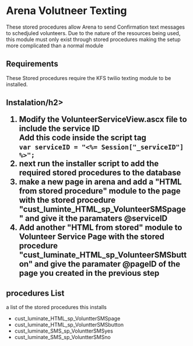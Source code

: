 <h1>Arena Volutneer Texting</h1>
<p>These stored procedures allow Arena to send Confirmation text messages to schedjuled volunteers.
Due to the nature of the resources being used, this module must only exist through stored procedures making the setup more complicated than a normal module
</p>
<h2>Requirements</h2>
<p>These Stored procedures require the KFS twilio texting module to be installed.</p>
<h2>Instalation/h2>
<ol>
<li>Modify the VolunteerServiceView.ascx file to include the service ID <br> Add this code inside the script tag <br> <code>var serviceID = "<%= Session["_serviceID"] %>";</code></li>
<li>next run the installer script to add the required stored procedures to the database</li>
<li>make a new page in arena and add a "HTML from stored procedure" module to the page with the stored procedure "cust_luminte_HTML_sp_VolunteerSMSpage" and give it the paramaters @serviceID</li>
<li>Add another "HTML from stored" module to Volunteer Service Page with the stored procedure "cust_luminate_HTML_sp_VolunteerSMSbutton" and give the paramater @pageID of the page you created in the previous step</li>
</ol>
<h2>procedures List</h2>
<p>a list of the stored procedures this installs</p>
<ul>
<li>cust_luminate_HTML_sp_VoluntterSMSpage</li>
<li>cust_luminate_HTML_sp_VoluntterSMSbutton</li>
<li>cust_luminate_SMS_sp_VoluntterSMSyes</li>
<li>cust_luminate_SMS_sp_VoluntterSMSno</li>
</ul>
